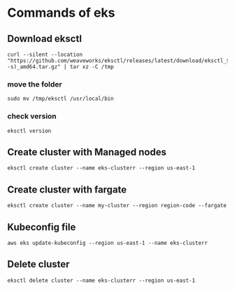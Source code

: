 # Commands of eks

## Download eksctl
```
curl --silent --location "https://github.com/weaveworks/eksctl/releases/latest/download/eksctl_$(uname -s)_amd64.tar.gz" | tar xz -C /tmp
```
### move the folder 
```
sudo mv /tmp/eksctl /usr/local/bin
```
### check version
```
eksctl version
```

## Create cluster with Managed nodes 
```
eksctl create cluster --name eks-clusterr --region us-east-1
```
## Create cluster with fargate
```
eksctl create cluster --name my-cluster --region region-code --fargate
```

## Kubeconfig file
```
aws eks update-kubeconfig --region us-east-1 --name eks-clusterr
```

## Delete cluster
```
eksctl delete cluster --name eks-clusterr --region us-east-1
```


